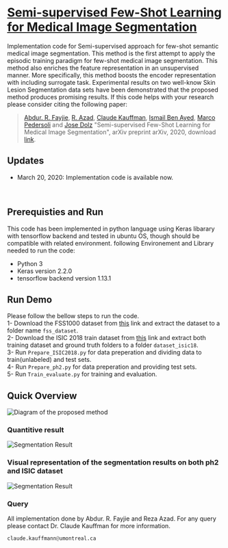 # [Semi-supervised Few-Shot Learning for Medical Image Segmentation]()

Implementation code for Semi-supervised approach for few-shot semantic medical image segmentation. This method is the first attempt to apply the episodic training paradigm for few-shot medical image segmentation. This method also enriches the feature representation in an unsupervised manner. More specifically, this method boosts the encoder representation with including surrogate task. Experimental results on two well-know Skin Lesion Segmentation data sets have been demonstrated that the proposed method produces promising results. If this code helps with your research please consider citing the following paper:
</br>
>[Abdur. R. Fayjie](https://sites.google.com/site/abdurrfayjie/),
[R. Azad](https://scholar.google.com/citations?hl=en&user=Qb5ildMAAAAJ&view_op=list_works&sortby=pubdate),
[Claude Kauffman](https://radiologie.umontreal.ca/departement/les-professeurs/profil/kauffmann-claude/in15322/),
[Ismail Ben Ayed](https://scholar.google.com/citations?hl=en&user=29vyUccAAAAJ&view_op=list_works&sortby=pubdate),
[Marco Pedersoli](https://scholar.google.com/citations?user=aVfyPAoAAAAJ&hl=en) and
[Jose Dolz](https://scholar.google.ca/citations?user=yHQIFFMAAAAJ&hl=en) 
"Semi-supervised Few-Shot Learning for Medical Image Segmentation", arXiv preprint arXiv, 2020, download [link]().

## Updates
- March 20, 2020: Implementation code is available now.
</br>

## Prerequisties and Run
This code has been implemented in python language using Keras libarary with tensorflow backend and tested in ubuntu OS, though should be compatible with related environment. following Environement and Library needed to run the code:

- Python 3
- Keras version 2.2.0
- tensorflow backend version 1.13.1


## Run Demo
Please follow the bellow steps to run the code.</br>
1- Download the FSS1000 dataset from [this](https://drive.google.com/open?id=16TgqOeI_0P41Eh3jWQlxlRXG9KIqtMgI) link and extract the dataset to a folder name `fss_dataset`.</br>
2- Download the ISIC 2018 train dataset from [this](https://challenge.kitware.com/#phase/5abcb19a56357d0139260e53) link and extract both training dataset and ground truth folders to a folder `dataset_isic18`. </br>
3- Run `Prepare_ISIC2018.py` for data preperation and dividing data to train(unlabeled) and test sets. </br>
4- Run `Prepare_ph2.py` for data preperation and providing test sets. </br>
5- Run `Train_evaluate.py` for training and evaluation. 

## Quick Overview
![Diagram of the proposed method](https://github.com/rezazad68/FSMS-Surrogate-/blob/master/githubimages/Method.png)
### Quantitive result 
![Segmentation Result](https://github.com/rezazad68/FSMS-Surrogate-/blob/master/githubimages/Table.jpg)

### Visual representation of the segmentation results on both ph2 and ISIC dataset
![Segmentation Result](https://github.com/rezazad68/FSMS-Surrogate-/blob/master/githubimages/Result.png)

### Query
All implementation done by Abdur. R. Fayjie and Reza Azad. For any query please contact Dr. Claude Kauffman for more information.

```python
claude.kauffmann@umontreal.ca

```
